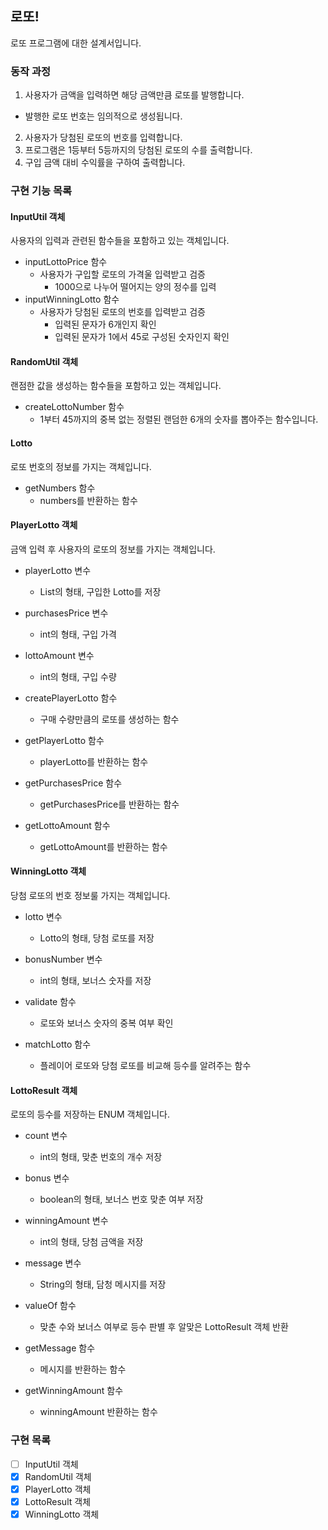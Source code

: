 ## 로또!
로또 프로그램에 대한 설계서입니다.

### 동작 과정
1. 사용자가 금액을 입력하면 해당 금액만큼 로또를 발행합니다.
- 발행한 로또 번호는 임의적으로 생성됩니다.
2. 사용자가 당첨된 로또의 번호를 입력합니다.
3. 프로그램은 1등부터 5등까지의 당첨된 로또의 수를 출력합니다.
4. 구입 금액 대비 수익률을 구하여 출력합니다.

### 구현 기능 목록

#### InputUtil 객체
사용자의 입력과 관련된 함수들을 포함하고 있는 객체입니다.
- inputLottoPrice 함수
    - 사용자가 구입할 로또의 가격울 입력받고 검증
      - 1000으로 나누어 떨어지는 양의 정수를 입력
- inputWinningLotto 함수
    - 사용자가 당첨된 로또의 번호를 입력받고 검증
      - 입력된 문자가 6개인지 확인
      - 입력된 문자가 1에서 45로 구성된 숫자인지 확인


#### RandomUtil 객체
랜점한 값을 생성하는 함수들을 포함하고 있는 객체입니다.
- createLottoNumber 함수
  - 1부터 45까지의 중복 없는 정렬된 랜덤한 6개의 숫자를 뽑아주는 함수입니다.


#### Lotto
로또 번호의 정보를 가지는 객체입니다.
- getNumbers 함수
  - numbers를 반환하는 함수


#### PlayerLotto 객체
금액 입력 후 사용자의 로또의 정보를 가지는 객체입니다.
- playerLotto 변수
    - List<Lotto>의 형태, 구입한 Lotto를 저장
- purchasesPrice 변수
    - int의 형태, 구입 가격
- lottoAmount 변수
    - int의 형태, 구입 수량


- createPlayerLotto 함수
    - 구매 수량만큼의 로또를 생성하는 함수
- getPlayerLotto 함수
    - playerLotto를 반환하는 함수
- getPurchasesPrice 함수
    - getPurchasesPrice를 반환하는 함수
- getLottoAmount 함수
    - getLottoAmount를 반환하는 함수


#### WinningLotto 객체
당첨 로또의 번호 정보룰 가지는 객체입니다.
- lotto 변수
  - Lotto의 형태, 당첨 로또를 저장
- bonusNumber 변수
  - int의 형태, 보너스 숫자를 저장


- validate 함수
  - 로또와 보너스 숫자의 중복 여부 확인
- matchLotto 함수
  - 플레이어 로또와 당첨 로또를 비교해 등수를 알려주는 함수


#### LottoResult 객체
로또의 등수를 저장하는 ENUM 객체입니다.
- count 변수
  - int의 형태, 맞춘 번호의 개수 저장
- bonus 변수
  - boolean의 형태, 보너스 번호 맞춘 여부 저장
- winningAmount 변수
  - int의 형태, 당첨 금액을 저장
- message 변수
  - String의 형태, 담청 메시지를 저장


- valueOf 함수
  - 맞춘 수와 보너스 여부로 등수 판별 후 알맞은 LottoResult 객체 반환
- getMessage 함수
  - 메시지를 반환하는 함수
- getWinningAmount 함수
  - winningAmount 반환하는 함수

### 구현 목록
- [ ] InputUtil 객체
- [x] RandomUtil 객체
- [x] PlayerLotto 객체
- [x] LottoResult 객체
- [x] WinningLotto 객체